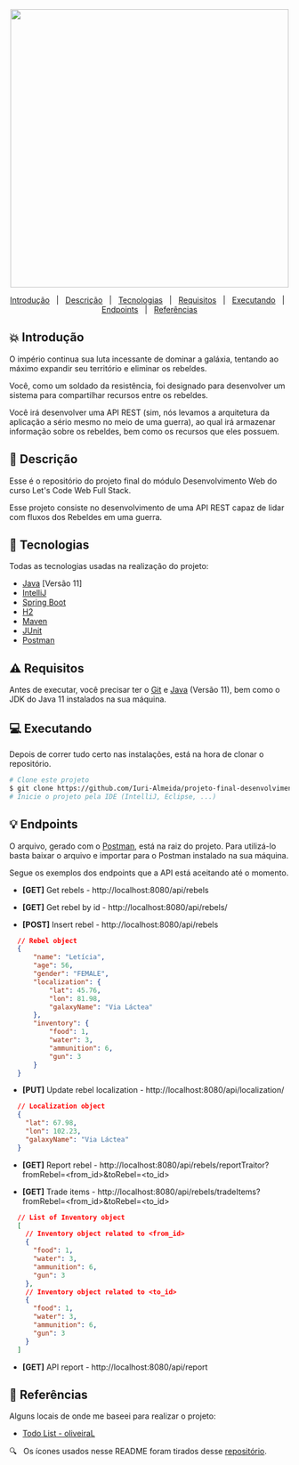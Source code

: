 <div align='center'>
  
  <img width="500" src="https://user-images.githubusercontent.com/60857927/158478144-97443a36-d2e6-4028-9818-f805aafafe52.png" />
  
</div>

<div align = "center">

<p>

  <a href="#introducao">Introdução</a> &#xa0; | &#xa0;
  <a href="#descricao">Descrição</a> &#xa0; | &#xa0;
  <a href="#tecnologias">Tecnologias</a> &#xa0; | &#xa0;
  <a href="#requisitos">Requisitos</a> &#xa0; | &#xa0;
  <a href="#executando">Executando</a> &#xa0; | &#xa0;
  <a href="#endpoints">Endpoints</a> &#xa0; | &#xa0;
  <a href="#referencias">Referências</a>

</p>

</div>

<div id = "introducao">

## :boom: Introdução ##

<p>

  O império continua sua luta incessante de dominar a galáxia, tentando ao máximo expandir seu território e eliminar os rebeldes.
  
  Você, como um soldado da resistência, foi designado para desenvolver um sistema para compartilhar recursos entre os rebeldes.

  Você irá desenvolver uma API REST (sim, nós levamos a arquitetura da aplicação a sério mesmo no meio de uma guerra), ao qual irá armazenar informação sobre os rebeldes, bem como os recursos que eles possuem.

</p>

</div>

<div id = "descricao">

## :pushpin: Descrição ##

<p>

  Esse é o repositório do projeto final do módulo Desenvolvimento Web do curso Let's Code Web Full Stack.

  Esse projeto consiste no desenvolvimento de uma API REST capaz de lidar com fluxos dos Rebeldes em uma guerra.

</p>

</div>

<div id = "tecnologias">

## :rocket: Tecnologias ##

Todas as tecnologias usadas na realização do projeto:

* [Java][java] [Versão 11]
* [IntelliJ][intellij]
* [Spring Boot][spring_boot]
* [H2][h2]
* [Maven][maven]
* [JUnit][junit]
* [Postman][postman]

</div>

<div id = "requisitos">

## :warning: Requisitos ##

<p>

  Antes de executar, você precisar ter o [Git][git] e [Java][java] (Versão 11), bem como o JDK do Java 11 instalados na sua máquina.

</p>

</div>

<div id = "executando">

## :computer: Executando ##

<p>

  Depois de correr tudo certo nas instalações, está na hora de clonar o repositório.

</p>

```bash
# Clone este projeto
$ git clone https://github.com/Iuri-Almeida/projeto-final-desenvolvimento-web.git
# Inicie o projeto pela IDE (IntelliJ, Eclipse, ...)
```

</div>

<div id = "endpoints">

## :bulb: Endpoints ##

<p>

  O arquivo, gerado com o [Postman][postman], está na raiz do projeto. Para utilizá-lo basta baixar o arquivo e importar para o Postman instalado na sua máquina.

  Segue os exemplos dos endpoints que a API está aceitando até o momento.

</p>

* **[GET]** Get rebels - http://localhost:8080/api/rebels


* **[GET]** Get rebel by id - http://localhost:8080/api/rebels/<id>


* **[POST]** Insert rebel - http://localhost:8080/api/rebels
```json
  // Rebel object
  {
      "name": "Letícia",
      "age": 56,
      "gender": "FEMALE",
      "localization": {
          "lat": 45.76,
          "lon": 81.98,
          "galaxyName": "Via Láctea"
      },
      "inventory": {
          "food": 1,
          "water": 3,
          "ammunition": 6,
          "gun": 3
      }
  }
```

* **[PUT]** Update rebel localization - http://localhost:8080/api/localization/<id>
```json
  // Localization object
  {
    "lat": 67.98,
    "lon": 102.23,
    "galaxyName": "Via Láctea"
  }
```

* **[GET]** Report rebel - http://localhost:8080/api/rebels/reportTraitor?fromRebel=<from_id>&toRebel=<to_id>


* **[GET]** Trade items - http://localhost:8080/api/rebels/tradeItems?fromRebel=<from_id>&toRebel=<to_id>
```json
  // List of Inventory object
  [
    // Inventory object related to <from_id>
    {
      "food": 1,
      "water": 3,
      "ammunition": 6,
      "gun": 3
    },
    // Inventory object related to <to_id>
    {
      "food": 1,
      "water": 3,
      "ammunition": 6,
      "gun": 3
    }
  ]
```

* **[GET]** API report - http://localhost:8080/api/report

</div>

<div id = "referencias">

## :key: Referências ##

Alguns locais de onde me baseei para realizar o projeto:

* [Todo List - oliveiraL][todo_list_repo]

:mag: &#xa0; Os ícones usados nesse README foram tirados desse [repositório][icones].

</div>

<!-- Links -->
[java]: https://www.java.com/pt-BR/
[intellij]: https://www.jetbrains.com/idea/
[git]: https://git-scm.com
[icones]: https://gist.github.com/rxaviers/7360908
[spring_boot]: https://spring.io/
[h2]: https://www.h2database.com/html/main.html
[maven]: https://maven.apache.org/
[junit]: https://junit.org/junit5/
[todo_list_repo]: https://github.com/oliveiraL/todo-list
[postman]: https://www.postman.com/